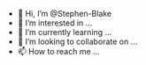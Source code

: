 - 👋 Hi, I’m @Stephen-Blake
- 👀 I’m interested in ...
- 🌱 I’m currently learning ...
- 💞️ I’m looking to collaborate on ...
- 📫 How to reach me ...

<!---
https://codepen.io/StephenMB
Stephen-Blake/Stephen-Blake is a ✨ special ✨ repository because its `README.md` (this file) appears on your GitHub profile.
You can click the Preview link to take a look at your changes.
--->
